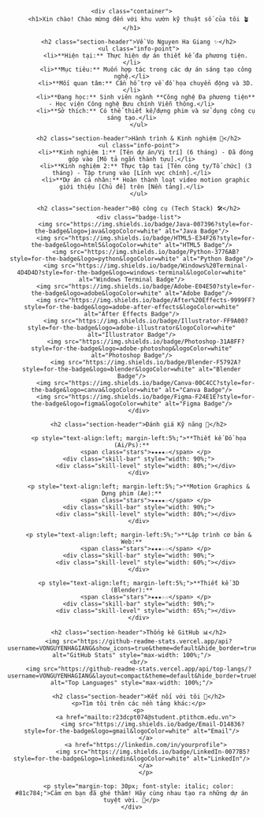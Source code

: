 <div align="center">
    <style>
        :root {
            --primary-color: #c8e6c9; /* Xanh lá nhạt */
            --secondary-color: #a5d6a7; /* Xanh lá pastel trung bình */
            --accent-color: #66bb6a; /* Xanh lá sáng */
            --text-color: #388e3c; /* Xanh lá đậm cho chữ */
            --bg-color: #f1f8e9; /* Nền siêu nhạt */
            --star-color: #ffd700; /* Màu vàng ngôi sao */
        }
        .container {
            font-family: 'Segoe UI', Tahoma, Geneva, Verdana, sans-serif;
            padding: 20px;
            background-color: var(--bg-color);
            border-radius: 15px;
            box-shadow: 0 4px 12px rgba(0, 0, 0, 0.1);
        }
        h1, h2, h3 {
            color: var(--text-color);
            border-bottom: 2px solid var(--secondary-color);
            padding-bottom: 5px;
            margin-top: 20px;
        }
        .section-header {
            background-color: var(--primary-color);
            padding: 10px;
            border-radius: 8px;
            margin-bottom: 15px;
            font-size: 1.5em;
            color: var(--text-color);
        }
        .skill-bar {
            background-color: var(--primary-color);
            border-radius: 5px;
            overflow: hidden;
            margin-bottom: 10px;
        }
        .skill-level {
            height: 15px;
            background-color: var(--accent-color);
        }
        .stars {
            color: var(--star-color);
            font-size: 1.2em;
            margin-left: 10px;
        }
        .info-point {
            list-style: none;
            padding: 5px 0;
            text-align: left;
            margin-left: 5%;
            color: #4CAF50; /* Một màu xanh lá thân thiện */
        }
        .info-point li::before {
            content: "🌿"; /* Biểu tượng lá cây */
            margin-right: 10px;
        }
        .badge-list img {
            margin: 5px;
        }
    </style>

    <div class="container">
        <h1>Xin chào! Chào mừng đến với khu vườn kỹ thuật số của tôi 🪴</h1>

        <h2 class="section-header">Về Vo Nguyen Ha Giang ✨</h2>
        <ul class="info-point">
            <li>**Hiện tại:** Thực hiện dự án thiết kế đa phương tiện.</li>
            <li>**Mục tiêu:** Muốn hợp tác trong các dự án sáng tạo công nghệ.</li>
            <li>**Mối quan tâm:** Cần hỗ trợ về đồ họa chuyển động và 3D.</li>
            <li>**Đang học:** Sinh viên ngành **Công nghệ Đa phương tiện** - Học viện Công nghệ Bưu chính Viễn thông.</li>
            <li>**Sở thích:** Có thể thiết kế/dựng phim và sử dụng công cụ sáng tạo.</li>
        </ul>

        <h2 class="section-header">Hành trình & Kinh nghiệm 🚀</h2>
        <ul class="info-point">
            <li>**Kinh nghiệm 1:** [Tên dự án/Vị trí] (6 tháng) - Đã đóng góp vào [Mô tả ngắn thành tựu].</li>
            <li>**Kinh nghiệm 2:** Thực tập tại [Tên công ty/Tổ chức] (3 tháng) - Tập trung vào [Lĩnh vực chính].</li>
            <li>**Dự án cá nhân:** Hoàn thành loạt video motion graphic giới thiệu [Chủ đề] trên [Nền tảng].</li>
        </ul>
        
        <h2 class="section-header">Bộ công cụ (Tech Stack) 🛠️</h2>
        <div class="badge-list">
            <img src="https://img.shields.io/badge/Java-007396?style=for-the-badge&logo=java&logoColor=white" alt="Java Badge"/>
            <img src="https://img.shields.io/badge/HTML5-E34F26?style=for-the-badge&logo=html5&logoColor=white" alt="HTML5 Badge"/>
            <img src="https://img.shields.io/badge/Python-3776AB?style=for-the-badge&logo=python&logoColor=white" alt="Python Badge"/>
            <img src="https://img.shields.io/badge/Windows%20Terminal-4D4D4D?style=for-the-badge&logo=windows-terminal&logoColor=white" alt="Windows Terminal Badge"/>
            <img src="https://img.shields.io/badge/Adobe-E04E50?style=for-the-badge&logo=adobe&logoColor=white" alt="Adobe Badge"/>
            <img src="https://img.shields.io/badge/After%20Effects-9999FF?style=for-the-badge&logo=adobe-after-effects&logoColor=white" alt="After Effects Badge"/>
            <img src="https://img.shields.io/badge/Illustrator-FF9A00?style=for-the-badge&logo=adobe-illustrator&logoColor=white" alt="Illustrator Badge"/>
            <img src="https://img.shields.io/badge/Photoshop-31A8FF?style=for-the-badge&logo=adobe-photoshop&logoColor=white" alt="Photoshop Badge"/>
            <img src="https://img.shields.io/badge/Blender-F5792A?style=for-the-badge&logo=blender&logoColor=white" alt="Blender Badge"/>
            <img src="https://img.shields.io/badge/Canva-00C4CC?style=for-the-badge&logo=canva&logoColor=white" alt="Canva Badge"/>
            <img src="https://img.shields.io/badge/Figma-F24E1E?style=for-the-badge&logo=figma&logoColor=white" alt="Figma Badge"/>
        </div>

        <h2 class="section-header">Đánh giá Kỹ năng 🌟</h2>
        
        <p style="text-align:left; margin-left:5%;">**Thiết kế Đồ họa (Ai/Ps):**
            <span class="stars">★★★★☆</span> </p>
        <div class="skill-bar" style="width: 90%;">
            <div class="skill-level" style="width: 80%;"></div>
        </div>

        <p style="text-align:left; margin-left:5%;">**Motion Graphics & Dựng phim (Ae):**
            <span class="stars">★★★★☆</span> </p>
        <div class="skill-bar" style="width: 90%;">
            <div class="skill-level" style="width: 80%;"></div>
        </div>

        <p style="text-align:left; margin-left:5%;">**Lập trình cơ bản & Web:**
            <span class="stars">★★★☆☆</span> </p>
        <div class="skill-bar" style="width: 90%;">
            <div class="skill-level" style="width: 60%;"></div>
        </div>
        
        <p style="text-align:left; margin-left:5%;">**Thiết kế 3D (Blender):**
            <span class="stars">★★★☆☆</span> </p>
        <div class="skill-bar" style="width: 90%;">
            <div class="skill-level" style="width: 65%;"></div>
        </div>

        <h2 class="section-header">Thống kê GitHub 📊</h2>
        <img src="https://github-readme-stats.vercel.app/api?username=VONGUYENHAGIANG&show_icons=true&theme=default&hide_border=true&title_color=388e3c&icon_color=66bb6a&text_color=388e3c&bg_color=f1f8e9" alt="GitHub Stats" style="max-width: 100%;"/>
        <br/>
        <img src="https://github-readme-stats.vercel.app/api/top-langs/?username=VONGUYENHAGIANG&layout=compact&theme=default&hide_border=true&title_color=388e3c&icon_color=66bb6a&text_color=388e3c&bg_color=f1f8e9" alt="Top Languages" style="max-width: 100%;"/>
        
        <h2 class="section-header">Kết nối với tôi 💬</h2>
        <p>Tìm tôi trên các nền tảng khác:</p>
        <p>
            <a href="mailto:r23dcpt074@student.ptithcm.edu.vn">
                <img src="https://img.shields.io/badge/Email-D14836?style=for-the-badge&logo=gmail&logoColor=white" alt="Email"/>
            </a>
            <a href="https://linkedin.com/in/yourprofile">
                <img src="https://img.shields.io/badge/LinkedIn-0077B5?style=for-the-badge&logo=linkedin&logoColor=white" alt="LinkedIn"/>
            </a>
            </p>
        
        <p style="margin-top: 30px; font-style: italic; color: #81c784;">Cảm ơn bạn đã ghé thăm! Hãy cùng nhau tạo ra những dự án tuyệt vời. 💖</p>
    </div>
</div>
